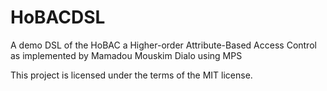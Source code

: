 # HoBACDSL
A demo DSL of the HoBAC a Higher-order Attribute-Based Access Control as implemented by Mamadou Mouskim Dialo using MPS

This project is licensed under the terms of the MIT license.
